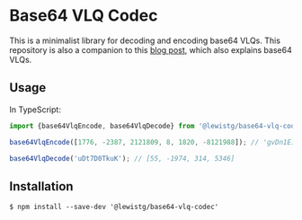 # Base64 VLQ Codec

This is a minimalist library for decoding and encoding base64 VLQs. This
repository is also a companion to this [blog
post](https://www.lucidchart.com/techblog/2019/08/22/decode-encoding-base64-vlqs-source-maps/), which also explains base64 VLQs.

## Usage

In TypeScript:

```TypeScript
import {base64VlqEncode, base64VlqDecode} from '@lewistg/base64-vlq-codec';

base64VlqEncode([1776, -2387, 2121809, 8, 1820, -8121988]); // 'gvDn1EilwhEQ4xDpo3vP'

base64VlqDecode('uDt7D0TkuK'); // [55, -1974, 314, 5346]
```

## Installation

```
$ npm install --save-dev '@lewistg/base64-vlq-codec'
```

